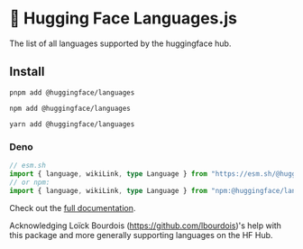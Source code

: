 # 🤗 Hugging Face Languages.js

The list of all languages supported by the huggingface hub.

## Install

```console
pnpm add @huggingface/languages

npm add @huggingface/languages

yarn add @huggingface/languages
```

### Deno

```ts
// esm.sh
import { language, wikiLink, type Language } from "https://esm.sh/@huggingface/languages"
// or npm:
import { language, wikiLink, type Language } from "npm:@huggingface/languages"
```

Check out the [full documentation](https://huggingface.co/docs/huggingface.js/languages/README).

Acknowledging Loïck Bourdois (https://github.com/lbourdois)'s help with this package and more generally supporting languages on the HF Hub.
